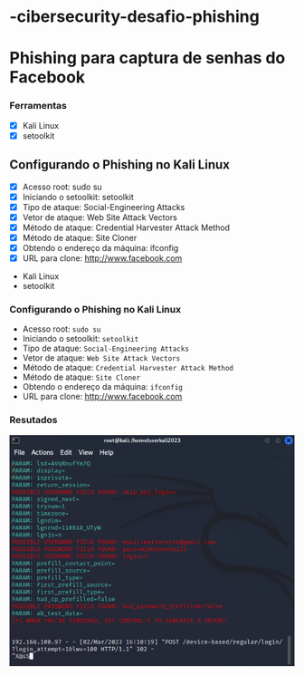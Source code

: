 # -cibersecurity-desafio-phishing

# Phishing para captura de senhas do Facebook

### Ferramentas

- [X] Kali Linux
- [X] setoolkit

##  Configurando o Phishing no Kali Linux

- [X] Acesso root: sudo su
- [X] Iniciando o setoolkit: setoolkit
- [X] Tipo de ataque: Social-Engineering Attacks
- [X] Vetor de ataque: Web Site Attack Vectors
- [X] Método de ataque: Credential Harvester Attack Method 
- [X] Método de ataque: Site Cloner
- [X] Obtendo o endereço da máquina: ifconfig
- [X] URL para clone: http://www.facebook.com
- Kali Linux
- setoolkit

### Configurando o Phishing no Kali Linux

- Acesso root: ``` sudo su ```
- Iniciando o setoolkit: ``` setoolkit ```
- Tipo de ataque: ``` Social-Engineering Attacks ```
- Vetor de ataque: ``` Web Site Attack Vectors ```
- Método de ataque: ```Credential Harvester Attack Method ```
- Método de ataque: ``` Site Cloner ```
- Obtendo o endereço da máquina: ``` ifconfig ```
- URL para clone: http://www.facebook.com

### Resutados

![Alt text](./password.png "Tela com o Resultado")
